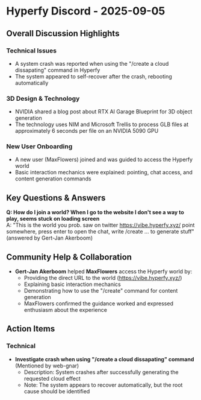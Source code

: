 # Hyperfy Discord - 2025-09-05

## Overall Discussion Highlights

### Technical Issues
- A system crash was reported when using the "/create a cloud dissapating" command in Hyperfy
- The system appeared to self-recover after the crash, rebooting automatically

### 3D Design & Technology
- NVIDIA shared a blog post about RTX AI Garage Blueprint for 3D object generation
- The technology uses NIM and Microsoft Trellis to process GLB files at approximately 6 seconds per file on an NVIDIA 5090 GPU

### New User Onboarding
- A new user (MaxFlowers) joined and was guided to access the Hyperfy world
- Basic interaction mechanics were explained: pointing, chat access, and content generation commands

## Key Questions & Answers

**Q: How do I join a world? When I go to the website I don't see a way to play, seems stuck on loading screen**  
A: "This is the world you prob. saw on twitter https://vibe.hyperfy.xyz/ point somewhere, press enter to open the chat, write /create ... to generate stuff" (answered by Gert-Jan Akerboom)

## Community Help & Collaboration

- **Gert-Jan Akerboom** helped **MaxFlowers** access the Hyperfy world by:
  - Providing the direct URL to the world (https://vibe.hyperfy.xyz/)
  - Explaining basic interaction mechanics
  - Demonstrating how to use the "/create" command for content generation
  - MaxFlowers confirmed the guidance worked and expressed enthusiasm about the experience

## Action Items

### Technical
- **Investigate crash when using "/create a cloud dissapating" command** (Mentioned by web-gnar)
  - Description: System crashes after successfully generating the requested cloud effect
  - Note: The system appears to recover automatically, but the root cause should be identified